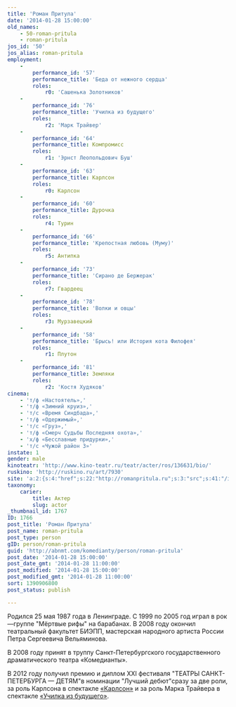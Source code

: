 ```yaml
---
title: 'Роман Притула'
date: '2014-01-28 15:00:00'
old_names:
    - 50-roman-pritula
    - roman-pritula
jos_id: '50'
jos_alias: roman-pritula
employment:
    -
        performance_id: '57'
        performance_title: 'Беда от нежного сердца'
        roles:
            r0: 'Сашенька Золотников'
    -
        performance_id: '76'
        performance_title: 'Училка из будущего'
        roles:
            r2: 'Марк Трайвер'
    -
        performance_id: '64'
        performance_title: Компромисс
        roles:
            r1: 'Эрнст Леопольдович Буш'
    -
        performance_id: '63'
        performance_title: Карлсон
        roles:
            r0: Карлсон
    -
        performance_id: '60'
        performance_title: Дурочка
        roles:
            r4: Турин
    -
        performance_id: '66'
        performance_title: 'Крепостная любовь (Муму)'
        roles:
            r5: Антипка
    -
        performance_id: '73'
        performance_title: 'Сирано де Бержерак'
        roles:
            r7: Гвардеец
    -
        performance_id: '78'
        performance_title: 'Волки и овцы'
        roles:
            r3: Мурзавецкий
    -
        performance_id: '58'
        performance_title: 'Брысь! или История кота Филофея'
        roles:
            r1: Плутон
    -
        performance_id: '81'
        performance_title: Земляки
        roles:
            r2: 'Костя Худяков'
cinema:
    - 'т/ф «Настоятель»,'
    - 'т/ф «Зимний круиз»,'
    - 'т/с «Время Синдбада»,'
    - 'т/ф «Одержимый»,'
    - 'т/с «Груз»,'
    - 'т/ф «Смерч Судьбы Последняя охота»,'
    - 'х/ф «Бесславные придурки»,'
    - 'т/с «Чужой район 3»'
instate: 1
gender: male
kinoteatr: 'http://www.kino-teatr.ru/teatr/acter/ros/136631/bio/'
ruskino: 'http://ruskino.ru/art/7930'
site: 'a:2:{s:4:"href";s:22:"http://romanpritula.ru";s:3:"src";s:41:"/images/stories/random/sait logl roma.png";}'
taxonomy:
    carier:
        title: Актер
        slug: actor
_thumbnail_id: 1767
ID: 1766
post_title: 'Роман Притула'
post_name: roman-pritula
post_type: person
gID: person/roman-pritula
guid: 'http://abnmt.com/komedianty/person/roman-pritula'
post_date: '2014-01-28 15:00:00'
post_date_gmt: '2014-01-28 11:00:00'
post_modified: '2014-01-28 15:00:00'
post_modified_gmt: '2014-01-28 11:00:00'
sort: 1390906800
post_status: publish

---
```


Родился 25 мая 1987 года в Ленинграде. С 1999 по 2005 год играл в рок—группе "Мёртвые рифы" на барабанах. В 2008 году окончил театральный факультет БИЭПП, мастерская народного артиста России Петра Сергеевича Вельяминова.


В 2008 году принят в труппу Санкт-Петербургского государственного драматического театра «Комедианты».


В 2012 году получил премию и диплом ХХI фестиваля "ТЕАТРЫ САНКТ-ПЕТЕРБУРГА — ДЕТЯМ"в номинации "Лучший дебют"сразу за две роли, за роль Карлсона в спектакле [«Карлсон»][0] и за роль Марка Трайвера в спектакле [«Училка из будущего»][1].

[0]: ../../performance/karlson "Карлсон"
[1]: ../../performance/uchilka-iz-buduschego "Училка из будущего"